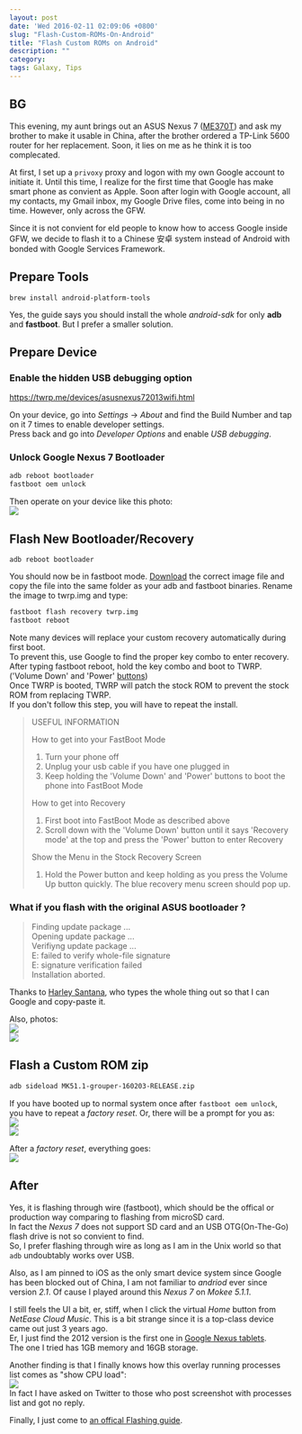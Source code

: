 ```yaml
---
layout: post
date: 'Wed 2016-02-11 02:09:06 +0800'
slug: "Flash-Custom-ROMs-On-Android"
title: "Flash Custom ROMs on Android"
description: ""
category: 
tags: Galaxy, Tips
---
```


## BG

This evening, my aunt brings out an ASUS Nexus 7 ([ME370T](http://forum.xda-developers.com/wiki/ASUS_Nexus_7/ME370T)) and ask my brother to make it usable in China, after the brother ordered a TP-Link 5600 router for her replacement. Soon, it lies on me as he think it is too complecated.

At first, I set up a `privoxy` proxy and logon with my own Google account to initiate it. Until this time, I realize for the first time that Google has make smart phone as convient as Apple. Soon after login with Google account, all my contacts, my Gmail inbox, my Google Drive files, come into being in no time. However, only across the GFW.

Since it is not convient for eld people to know how to access Google inside GFW, we decide to flash it to a Chinese 安卓 system instead of Android with bonded with Google Services Framework.

## Prepare Tools

`brew install android-platform-tools`

Yes, the guide says you should install the whole *android-sdk* for only **adb** and **fastboot**. But I prefer a smaller solution.

## Prepare Device

### Enable the hidden USB debugging option

<https://twrp.me/devices/asusnexus72013wifi.html>

On your device, go into *Settings* -> *About* and find the Build Number and tap on it 7 times to enable developer settings.  
Press back and go into *Developer Options* and enable *USB debugging*.

### Unlock Google Nexus 7 Bootloader

````bash
adb reboot bootloader
fastboot oem unlock
````

Then operate on your device like this photo:  
![](/assets/images/2016/IMG_5848.jpg)

## Flash New Bootloader/Recovery

`adb reboot bootloader`

You should now be in fastboot mode. [Download](https://dl.twrp.me/grouper/) the correct image file and copy the file into the same folder as your adb and fastboot binaries. Rename the image to twrp.img and type:

````bash
fastboot flash recovery twrp.img
fastboot reboot
````

Note many devices will replace your custom recovery automatically during first boot.  
To prevent this, use Google to find the proper key combo to enter recovery.  
After typing fastboot reboot, hold the key combo and boot to TWRP. ('Volume Down' and 'Power' [buttons](http://forum.xda-developers.com/showthread.php?t=1809195%7C))  
Once TWRP is booted, TWRP will patch the stock ROM to prevent the stock ROM from replacing TWRP.  
If you don't follow this step, you will have to repeat the install.

> USEFUL INFORMATION
> 
> How to get into your FastBoot Mode
> 
> 1. Turn your phone off
> 2. Unplug your usb cable if you have one plugged in
> 3. Keep holding the 'Volume Down' and 'Power' buttons to boot the phone into FastBoot Mode
> 
> How to get into Recovery
> 
> 1. First boot into FastBoot Mode as described above
> 2. Scroll down with the 'Volume Down' button until it says 'Recovery mode' at the top and press the 'Power' button to enter Recovery
> 
> Show the Menu in the Stock Recovery Screen
> 
> 1. Hold the Power button and keep holding as you press the Volume Up button quickly. The blue recovery menu screen should pop up.

### What if you flash with the original ASUS bootloader ?

> Finding update package ...  
> Opening update package ...  
> Verifiyng update package ...  
> E: failed to verify whole-file signature  
> E: signature verification failed  
> Installation aborted.

Thanks to [Harley Santana](http://forum.cyanogenmod.org/topic/38799-e-failed-to-verify-whole-file-signature-rom-manager/), who types the whole thing out so that I can Google and copy-paste it.

Also, photos:  
![](/assets/images/2016/IMG_5850.jpg)  
![](/assets/images/2016/IMG_5851.jpg)

## Flash a Custom ROM zip

````bash
adb sideload MK51.1-grouper-160203-RELEASE.zip
````

If you have booted up to normal system once after `fastboot oem unlock`, you have to repeat a *factory reset*. Or, there will be a prompt for you as:  
![](/assets/images/2016/IMG_5852.jpg)  
![](/assets/images/2016/IMG_5853.jpg)

After a *factory reset*, everything goes:  
![](/assets/images/2016/IMG_5854.jpg)

## After

Yes, it is flashing through wire (fastboot), which should be the offical or production way comparing to flashing from microSD card.  
In fact the *Nexus 7* does not support SD card and an USB OTG(On-The-Go) flash drive is not so convient to find.  
So, I prefer flashing through wire as long as I am in the Unix world so that `adb` undoubtably works over USB.

Also, as I am pinned to iOS as the only smart device system since Google has been blocked out of China, I am not familiar to *andriod* ever since version *2.1*. Of cause I played around this *Nexus 7* on *Mokee 5.1.1*.

I still feels the UI a bit, er, stiff, when I click the virtual *Home* button from *NetEase Cloud Music*. This is a bit strange since it is a top-class device came out just 3 years ago.  
Er, I just find the 2012 version is the first one in [Google Nexus tablets](https://en.wikipedia.org/wiki/Comparison_of_Google_Nexus_tablets).  
The one I tried has 1GB memory and 16GB storage.

Another finding is that I finally knows how this overlay running processes list comes as "show CPU load":  
![](/assets/images/2016/IMG_5855.jpg)  
In fact I have asked on Twitter to those who post screenshot with processes list and got no reply.

Finally, I just come to [an offical Flashing guide](http://forum.xda-developers.com/wiki/Flashing_Guide_-_Android).
